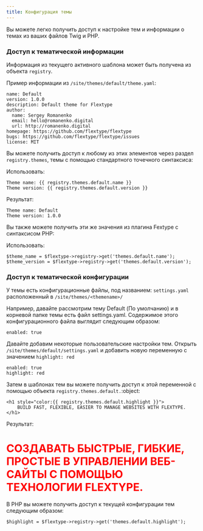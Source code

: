 ```yaml
---
title: Конфигурация темы
---
```


Вы можете легко получить доступ к настройке тем и информации о темах из ваших файлов Twig и PHP.

### Доступ к тематической информации

Информация из текущего активного шаблона может быть получена из объекта `registry`.

Пример информации из `/site/themes/default/theme.yaml`:

```
name: Default
version: 1.0.0
description: Default theme for Flextype
author:
  name: Sergey Romanenko
  email: hello@romanenko.digital
  url: http://romanenko.digital
homepage: https://github.com/flextype/flextype
bugs: https://github.com/flextype/flextype/issues
license: MIT
```

Вы можете получить доступ к любому из этих элементов через раздел `registry.themes`, темы с помощью стандартного точечного синтаксиса:

Использовать:

```
Theme name: {{ registry.themes.default.name }}
Theme version: {{ registry.themes.default.version }}
```

Результат:

```
Theme name: Default
Theme version: 1.0.0
```

Вы также можете получить эти же значения из плагина Fextype с синтаксисом PHP:

Использовать:

```
$theme_name = $flextype->registry->get('themes.default.name');
$theme_version = $flextype->registry->get('themes.default.version');
```

### Доступ к тематической конфигурации

У темы есть конфигурационные файлы, под названием: `settings.yaml` расположенный в `/site/themes/<themename>/`

Например, давайте рассмотрим тему Default (По умолчанию) и в корневой папке темы есть файл settings.yaml. Содержимое этого конфигурационного файла выглядит следующим образом:

```
enabled: true
```

Давайте добавим некоторые пользовательские настройки тем. Открыть `/site/themes/default/settings.yaml` и добавить новую переменную с значением `highlight: red`

```
enabled: true
highlight: red
```

Затем в шаблонах тем вы можете получить доступ к этой переменной с помощью объекта `registry.themes.default.`:object:

```
<h1 style="color:{{ registry.themes.default.highlight }}">
    BUILD FAST, FLEXIBLE, EASIER TO MANAGE WEBSITES WITH FLEXTYPE.
</h1>
```

Результат:

<h1 style="color:red">СОЗДАВАТЬ БЫСТРЫЕ, ГИБКИЕ, ПРОСТЫЕ В УПРАВЛЕНИИ ВЕБ-САЙТЫ С ПОМОЩЬЮ ТЕХНОЛОГИИ FLEXTYPE.</h1>

В PHP вы можете получить доступ к текущей конфигурации тем следующим образом:

```
$highlight = $flextype->registry->get('themes.default.highlight');
```
